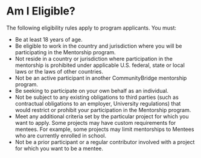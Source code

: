 # Am I Eligible?

The following eligibility rules apply to program applicants. You must:

* Be at least 18 years of age.
* Be eligible to work in the country and jurisdiction where you will be participating in the Mentorship program.
* Not reside in a country or jurisdiction where participation in the mentorship is prohibited under applicable U.S. federal, state or local laws or the laws of other countries.
* Not be an active participant in another CommunityBridge mentorship program.
* Be seeking to participate on your own behalf as an individual.
* Not be subject to any existing obligations to third parties \(such as contractual obligations to an employer, University regulations\) that would restrict or prohibit your participation in the Mentorship program.
* Meet any additional criteria set by the particular project for which you want to apply. Some projects may have custom requirements for mentees. For example, some projects may limit mentorships to Mentees who are currently enrolled in school.
* Not be a prior participant or a regular contributor involved with a project for which you want to be a mentee.



